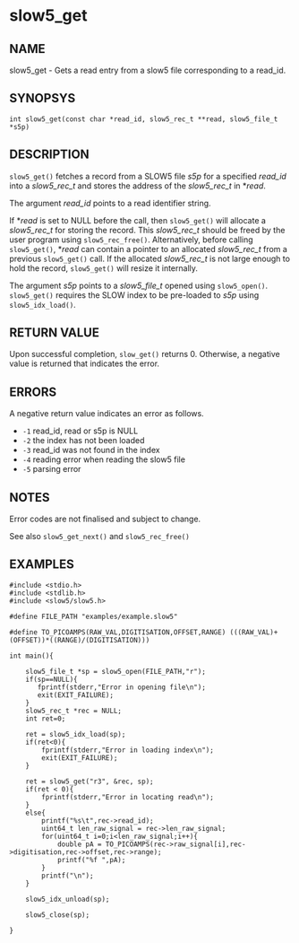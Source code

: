 # slow5_get

## NAME

slow5_get - Gets a read entry from a slow5 file corresponding to a read_id.

## SYNOPSYS

`int slow5_get(const char *read_id, slow5_rec_t **read, slow5_file_t *s5p)`

## DESCRIPTION

`slow5_get()` fetches a record from a SLOW5 file *s5p* for a specified *read_id* into a *slow5_rec_t* and stores the address of the *slow5_rec_t* in **read*.

The argument  *read_id* points to a read identifier string.

If **read* is set to NULL before the call, then `slow5_get()` will allocate a *slow5_rec_t* for storing the record.
This *slow5_rec_t* should be freed by the user program using `slow5_rec_free()`.
Alternatively, before calling `slow5_get()`, **read* can contain a pointer to an allocated *slow5_rec_t* from a previous `slow5_get()` call.
If the allocated *slow5_rec_t* is not large enough to hold the record, `slow5_get()` will resize it internally.

The argument *s5p* points to a *slow5_file_t* opened using `slow5_open()`. `slow5_get()` requires the SLOW index to be pre-loaded to *s5p* using `slow5_idx_load()`.

## RETURN VALUE

Upon successful completion, `slow_get()` returns 0. Otherwise, a negative value is returned that indicates the error.

## ERRORS

A negative return value indicates an error as follows.

* `-1`
    read_id, read or s5p is NULL
* `-2`
    the index has not been loaded
* `-3`
    read_id was not found in the index
* `-4`
    reading error when reading the slow5 file
* `-5`
    parsing error

## NOTES

Error codes are not finalised and subject to change.

See also `slow5_get_next()` and `slow5_rec_free()` 

## EXAMPLES

```
#include <stdio.h>
#include <stdlib.h>
#include <slow5/slow5.h>

#define FILE_PATH "examples/example.slow5"

#define TO_PICOAMPS(RAW_VAL,DIGITISATION,OFFSET,RANGE) (((RAW_VAL)+(OFFSET))*((RANGE)/(DIGITISATION)))

int main(){

    slow5_file_t *sp = slow5_open(FILE_PATH,"r");
    if(sp==NULL){
       fprintf(stderr,"Error in opening file\n");
       exit(EXIT_FAILURE);
    }
    slow5_rec_t *rec = NULL;
    int ret=0;

    ret = slow5_idx_load(sp);
    if(ret<0){
        fprintf(stderr,"Error in loading index\n");
        exit(EXIT_FAILURE);
    }

    ret = slow5_get("r3", &rec, sp);
    if(ret < 0){
        fprintf(stderr,"Error in locating read\n");
    }
    else{
        printf("%s\t",rec->read_id);
        uint64_t len_raw_signal = rec->len_raw_signal;
        for(uint64_t i=0;i<len_raw_signal;i++){
            double pA = TO_PICOAMPS(rec->raw_signal[i],rec->digitisation,rec->offset,rec->range);
            printf("%f ",pA);
        }
        printf("\n");
    }

    slow5_idx_unload(sp);

    slow5_close(sp);

}
```
